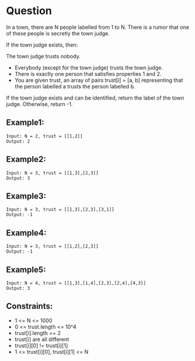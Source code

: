 # Question

In a town, there are N people labelled from 1 to N.  There is a rumor that one of these people is secretly the town judge.

If the town judge exists, then:

The town judge trusts nobody.
- Everybody (except for the town judge) trusts the town judge.
- There is exactly one person that satisfies properties 1 and 2.
- You are given trust, an array of pairs trust[i] = [a, b] representing that the person labelled a trusts the person labelled b.

If the town judge exists and can be identified, return the label of the town judge.  Otherwise, return -1.

## Example1:
```
Input: N = 2, trust = [[1,2]]
Output: 2
```

## Example2:
```
Input: N = 3, trust = [[1,3],[2,3]]
Output: 3
```

## Example3:
```
Input: N = 3, trust = [[1,3],[2,3],[3,1]]
Output: -1
```

## Example4:
```
Input: N = 3, trust = [[1,2],[2,3]]
Output: -1
```

## Example5:
```
Input: N = 4, trust = [[1,3],[1,4],[2,3],[2,4],[4,3]]
Output: 3
```

## Constraints:
- 1 <= N <= 1000
- 0 <= trust.length <= 10^4
- trust[i].length == 2
- trust[i] are all different
- trust[i][0] != trust[i][1]
- 1 <= trust[i][0], trust[i][1] <= N